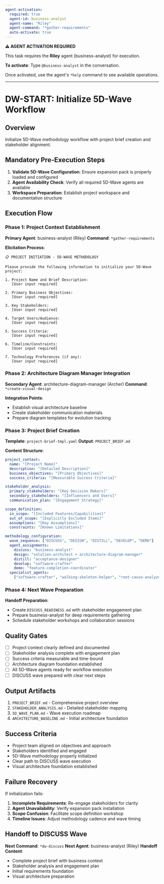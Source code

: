 ```yaml
---
agent-activation:
  required: true
  agent-id: business-analyst
  agent-name: "Riley"
  agent-command: "*gather-requirements"
  auto-activate: true
---
```


**⚠️ AGENT ACTIVATION REQUIRED**

This task requires the **Riley** agent (business-analyst) for execution.

**To activate**: Type `@business-analyst` in the conversation.

Once activated, use the agent's `*help` command to see available operations.

---

# DW-START: Initialize 5D-Wave Workflow

## Overview

Initialize 5D-Wave methodology workflow with project brief creation and stakeholder alignment.

## Mandatory Pre-Execution Steps

1. **Validate 5D-Wave Configuration**: Ensure expansion pack is properly loaded and configured
2. **Agent Availability Check**: Verify all required 5D-Wave agents are available
3. **Workspace Preparation**: Establish project workspace and documentation structure

## Execution Flow

### Phase 1: Project Context Establishment

**Primary Agent**: business-analyst (Riley)
**Command**: `*gather-requirements`

**Elicitation Process**:

```
📋 PROJECT INITIATION - 5D-WAVE METHODOLOGY

Please provide the following information to initialize your 5D-Wave project:

1. Project Name and Brief Description:
   [User input required]

2. Primary Business Objectives:
   [User input required]

3. Key Stakeholders:
   [User input required]

4. Target Users/Audience:
   [User input required]

5. Success Criteria:
   [User input required]

6. Timeline/Constraints:
   [User input required]

7. Technology Preferences (if any):
   [User input required]
```

### Phase 2: Architecture Diagram Manager Integration

**Secondary Agent**: architecture-diagram-manager (Archer)
**Command**: `*create-visual-design`

**Integration Points**:

- Establish visual architecture baseline
- Create stakeholder communication materials
- Prepare diagram templates for evolution tracking

### Phase 3: Project Brief Creation

**Template**: `project-brief-tmpl.yaml`
**Output**: `PROJECT_BRIEF.md`

**Content Structure**:

```yaml
project_context:
  name: "[Project Name]"
  description: "[Detailed Description]"
  business_objectives: "[Primary Objectives]"
  success_criteria: "[Measurable Success Criteria]"

stakeholder_analysis:
  primary_stakeholders: "[Key Decision Makers]"
  secondary_stakeholders: "[Influencers and Users]"
  communication_plan: "[Engagement Strategy]"

scope_definition:
  in_scope: "[Included Features/Capabilities]"
  out_of_scope: "[Explicitly Excluded Items]"
  assumptions: "[Key Assumptions]"
  constraints: "[Known Limitations]"

methodology_configuration:
  wave_sequence: ["DISCUSS", "DESIGN", "DISTILL", "DEVELOP", "DEMO"]
  agent_assignments:
    discuss: "business-analyst"
    design: "solution-architect + architecture-diagram-manager"
    distill: "acceptance-designer"
    develop: "software-crafter"
    demo: "feature-completion-coordinator"
  specialist_agents:
    ["software-crafter", "walking-skeleton-helper", "root-cause-analyzer"]
```

### Phase 4: Next Wave Preparation

**Handoff Preparation**:

- Create `DISCUSS_READINESS.md` with stakeholder engagement plan
- Prepare business-analyst for deep requirements gathering
- Schedule stakeholder workshops and collaboration sessions

## Quality Gates

- [ ] Project context clearly defined and documented
- [ ] Stakeholder analysis complete with engagement plan
- [ ] Success criteria measurable and time-bound
- [ ] Architecture diagram foundation established
- [ ] All 5D-Wave agents ready for workflow execution
- [ ] DISCUSS wave prepared with clear next steps

## Output Artifacts

1. `PROJECT_BRIEF.md` - Comprehensive project overview
2. `STAKEHOLDER_ANALYSIS.md` - Detailed stakeholder mapping
3. `5D_WAVE_PLAN.md` - Wave execution roadmap
4. `ARCHITECTURE_BASELINE.md` - Initial architecture foundation

## Success Criteria

- Project team aligned on objectives and approach
- Stakeholders identified and engaged
- 5D-Wave methodology properly initialized
- Clear path to DISCUSS wave execution
- Visual architecture foundation established

## Failure Recovery

If initialization fails:

1. **Incomplete Requirements**: Re-engage stakeholders for clarity
2. **Agent Unavailability**: Verify expansion pack installation
3. **Scope Confusion**: Facilitate scope definition workshop
4. **Timeline Issues**: Adjust methodology cadence and wave timing

## Handoff to DISCUSS Wave

**Next Command**: `*dw-discuss`
**Next Agent**: business-analyst (Riley)
**Handoff Content**:

- Complete project brief with business context
- Stakeholder analysis and engagement plan
- Initial requirements foundation
- Visual architecture preparation
